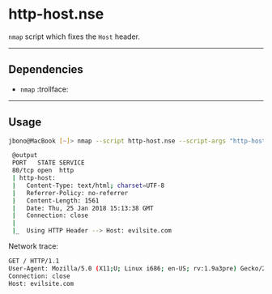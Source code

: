 # http-host.nse

`nmap` script which fixes the `Host` header.

***

## Dependencies

+ `nmap` :trollface:

*** 

## Usage

~~~bash
jbono@MacBook [~]> nmap --script http-host.nse --script-args "http-host.host_header='evilsite.com'" google.com

 @output
 PORT   STATE SERVICE
 80/tcp open  http
 | http-host:
 |   Content-Type: text/html; charset=UTF-8
 |   Referrer-Policy: no-referrer
 |   Content-Length: 1561
 |   Date: Thu, 25 Jan 2018 15:13:38 GMT
 |   Connection: close
 |
 |_  Using HTTP Header --> Host: evilsite.com

~~~

Network trace:

~~~bash
GET / HTTP/1.1
User-Agent: Mozilla/5.0 (X11;U; Linux i686; en-US; rv:1.9a3pre) Gecko/20070330
Connection: close
Host: evilsite.com
~~~
